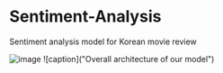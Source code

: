 # Sentiment-Analysis

Sentiment analysis model for Korean movie review

![image](https://user-images.githubusercontent.com/77040327/119285231-8e0b3d80-bc7c-11eb-9933-3d0a1a67ca3f.png)
![caption]("Overall architecture of our model")
